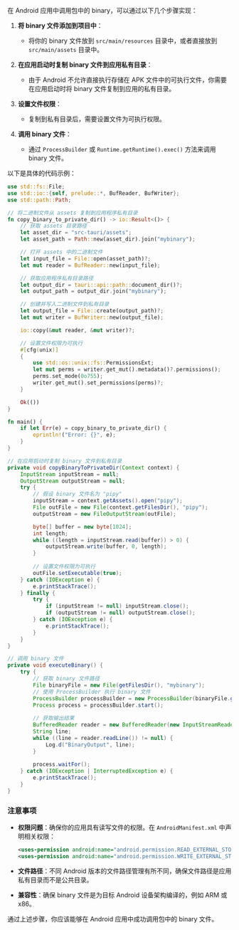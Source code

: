 在 Android 应用中调用包中的 binary，可以通过以下几个步骤实现：

1. **将 binary 文件添加到项目中**：
   - 将你的 binary 文件放到 `src/main/resources` 目录中，或者直接放到 `src/main/assets` 目录中。

2. **在应用启动时复制 binary 文件到应用私有目录**：
   - 由于 Android 不允许直接执行存储在 APK 文件中的可执行文件，你需要在应用启动时将 binary 文件复制到应用的私有目录。

3. **设置文件权限**：
   - 复制到私有目录后，需要设置文件为可执行权限。

4. **调用 binary 文件**：
   - 通过 `ProcessBuilder` 或 `Runtime.getRuntime().exec()` 方法来调用 binary 文件。

以下是具体的代码示例：
```rust
use std::fs::File;
use std::io::{self, prelude::*, BufReader, BufWriter};
use std::path::Path;

// 将二进制文件从 assets 复制到应用程序私有目录
fn copy_binary_to_private_dir() -> io::Result<()> {
    // 获取 assets 目录路径
    let asset_dir = "src-tauri/assets";
    let asset_path = Path::new(asset_dir).join("mybinary");

    // 打开 assets 中的二进制文件
    let input_file = File::open(asset_path)?;
    let mut reader = BufReader::new(input_file);

    // 获取应用程序私有目录路径
    let output_dir = tauri::api::path::document_dir()?;
    let output_path = output_dir.join("mybinary");

    // 创建并写入二进制文件到私有目录
    let output_file = File::create(output_path)?;
    let mut writer = BufWriter::new(output_file);

    io::copy(&mut reader, &mut writer)?;

    // 设置文件权限为可执行
    #[cfg(unix)]
    {
        use std::os::unix::fs::PermissionsExt;
        let mut perms = writer.get_mut().metadata()?.permissions();
        perms.set_mode(0o755);
        writer.get_mut().set_permissions(perms)?;
    }

    Ok(())
}

fn main() {
    if let Err(e) = copy_binary_to_private_dir() {
        eprintln!("Error: {}", e);
    }
}
```

```java
// 在应用启动时复制 binary 文件到私有目录
private void copyBinaryToPrivateDir(Context context) {
    InputStream inputStream = null;
    OutputStream outputStream = null;
    try {
        // 假设 binary 文件名为 "pipy"
        inputStream = context.getAssets().open("pipy");
        File outFile = new File(context.getFilesDir(), "pipy");
        outputStream = new FileOutputStream(outFile);

        byte[] buffer = new byte[1024];
        int length;
        while ((length = inputStream.read(buffer)) > 0) {
            outputStream.write(buffer, 0, length);
        }
        
        // 设置文件权限为可执行
        outFile.setExecutable(true);
    } catch (IOException e) {
        e.printStackTrace();
    } finally {
        try {
            if (inputStream != null) inputStream.close();
            if (outputStream != null) outputStream.close();
        } catch (IOException e) {
            e.printStackTrace();
        }
    }
}

// 调用 binary 文件
private void executeBinary() {
    try {
        // 获取 binary 文件路径
        File binaryFile = new File(getFilesDir(), "mybinary");
        // 使用 ProcessBuilder 执行 binary 文件
        ProcessBuilder processBuilder = new ProcessBuilder(binaryFile.getAbsolutePath());
        Process process = processBuilder.start();
        
        // 获取输出结果
        BufferedReader reader = new BufferedReader(new InputStreamReader(process.getInputStream()));
        String line;
        while ((line = reader.readLine()) != null) {
            Log.d("BinaryOutput", line);
        }
        
        process.waitFor();
    } catch (IOException | InterruptedException e) {
        e.printStackTrace();
    }
}
```

### 注意事项

- **权限问题**：确保你的应用具有读写文件的权限。在 `AndroidManifest.xml` 中声明相关权限：
    ```xml
    <uses-permission android:name="android.permission.READ_EXTERNAL_STORAGE" />
    <uses-permission android:name="android.permission.WRITE_EXTERNAL_STORAGE" />
    ```
<uses-permission android:name="android.permission.MANAGE_EXTERNAL_STORAGE"
    android:required="false"/>
- **文件路径**：不同 Android 版本的文件路径管理有所不同，确保文件路径是应用私有目录而不是公共目录。

- **兼容性**：确保 binary 文件是为目标 Android 设备架构编译的，例如 ARM 或 x86。

通过上述步骤，你应该能够在 Android 应用中成功调用包中的 binary 文件。